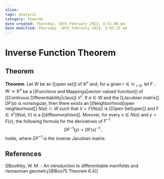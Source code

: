 ```yaml
---
alias: 
tags: analysis
category: theorem
date created: Thursday, 16th February 2023, 4:51:08 pm
date modified: Thursday, 16th February 2023, 5:02:15 pm
---
```


# Inverse Function Theorem

## Theorem

**Theorem**. Let $W$ be an [[open set]] of $\mathbb{R}^n$ and, for a given $r\in\mathbb{N}_{>0}$, let $F:W\to\mathbb{R}^n$ be a [[Functions and Mappings|vector-valued function]] of [[Continous Differentiability|class]] $\mathcal{C}^r$. If $a\in W$ and the [[Jacobian matrix]] $DF(a)$ is nonsingular, then there exists an [[Neighborhood|open neighborhood]] $N(a)\subset W$ such that $V=F(N(a))$ is [[Open Set|open]] and  $F\in\mathcal{C}^r(N(a), V)$ is a [[diffeomorphism]]. Morover, for every $x\in N(a)$ and $y=F(x)$, the following formula for the derivatives of $F^{-1}$
$$DF^{-1}(y)=DF(x)^{-1}\;,$$
holds, where $DF^{-1}$ is the inverse Jacobian matrix.

## References

[[Boothby, W. M. - An introduction to differentiable manifolds and riemannian geometry|@Boo75 Theorem 6.4]]
